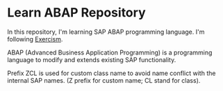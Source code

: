 # Learn ABAP Repository

In this repository, I'm learning SAP ABAP programming language. I'm following [Exercism](https://exercism.org/tracks/abap).

ABAP (Advanced Business Application Programming) is a programming language to modify and extends existing SAP functionality.

Prefix ZCL is used for custom class name to avoid name conflict with the internal SAP names. (Z prefix for custom name; CL stand for class).
